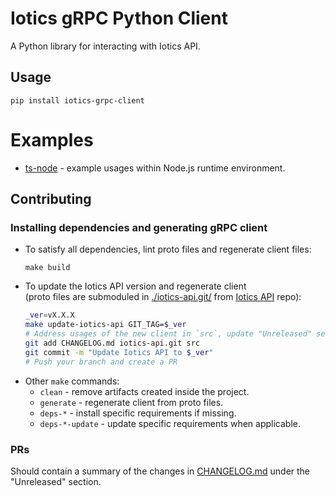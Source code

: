 # Iotics gRPC Python Client
A Python library for interacting with Iotics API.


## Usage
```shell
pip install iotics-grpc-client
```


# Examples
* [ts-node](./examples/README.md) - example usages within Node.js runtime environment.


## Contributing


### Installing dependencies and generating gRPC client
* To satisfy all dependencies, lint proto files and regenerate client files:
  ```shell
  make build
  ```
* To update the Iotics API version and regenerate client  
  (proto files are submoduled in [./iotics-api.git/](./iotics-api.git)
  from [Iotics API](https://github.com/Iotic-Labs/api) repo):
  ```bash
  _ver=vX.X.X
  make update-iotics-api GIT_TAG=$_ver
  # Address usages of the new client in `src`, update "Unreleased" section in CHANGELOG.md, then:
  git add CHANGELOG.md iotics-api.git src
  git commit -m "Update Iotics API to $_ver"
  # Push your branch and create a PR
  ```
* Other `make` commands:
  * `clean` - remove artifacts created inside the project.
  * `generate` - regenerate client from proto files.
  * `deps-*` - install specific requirements if missing.
  * `deps-*-update` - update specific requirements when applicable.


### PRs
Should contain a summary of the changes in [CHANGELOG.md](./CHANGELOG.md) under the "Unreleased" section.
